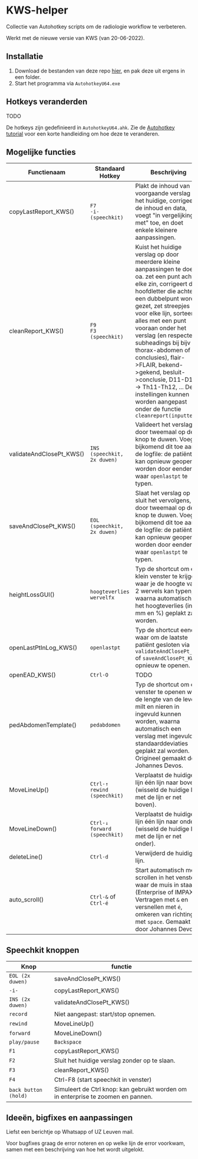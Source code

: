 # KWS-helper
Collectie van Autohotkey scripts om de radiologie workflow te verbeteren.

Werkt met de nieuwe versie van KWS (van 20-06-2022).

## Installatie
1. Download de bestanden van deze repo [hier](https://github.com/CVanmarcke/KWS-helper/archive/refs/heads/main.zip), en pak deze uit ergens in een folder. 
2. Start het programma via `AutohotkeyU64.exe`

<!---
[//]: # 1. Download eerst de zip versie van [Autohotkey hier](https://www.autohotkey.com/download/ahk.zip). Rechts klik -> uitpakken, en kies een locatie die je terugvindt (bijvoorbeeld documenten of bureaublad).

1. Download vervolgens de bestanden van deze repo [hier](https://github.com/CVanmarcke/KWS-helper/archive/refs/heads/main.zip), en pak deze uit ergens in een folder. 


[//]: # 2. Kopiëer dan de inhoud (dus de `.ahk` bestandjes + de `images` folder) in de eerste folder, die `AutohotkeyU64.exe` bevat. Hieronder is een voorbeeld van hoe de inhoud van de folder er uit zou moeten zien.
2. Start het programma via `AutohotkeyU64.exe`

[//]: # ![Alt text](images/RootExample.PNG?raw=true "Voorbeeld van hoe de inhoud er uit zou moeten zien")
-->

## Hotkeys veranderden
TODO

De hotkeys zijn gedefinieerd in `AutohotkeyU64.ahk`. Zie de [Autohotkey tutorial](https://www.autohotkey.com/docs/Tutorial.htm#s2) voor een korte handleiding om hoe deze te veranderen.

## Mogelijke functies
Functienaam | Standaard Hotkey | Beschrijving 
--- | --- | --- 
copyLastReport_KWS() | `F7`<br />`-i- (speechkit)` | Plakt de inhoud van het voorgaande verslag in het huidige, corrigeert de inhoud en data, voegt "in vergelijking met" toe, en doet enkele kleinere aanpassingen. 
cleanReport_KWS() | `F9`<br />`F3 (speechkit)` | Kuist het huidige verslag op door meerdere kleine aanpassingen te doen: oa. zet een punt achter elke zin, corrigeert de hoofdletter die achter een dubbelpunt wordt gezet, zet streepjes voor elke lijn, sorteert alles met een punt vooraan onder het verslag (en respecteerd subheadings bij bijv thorax-abdomen of conclusies), flair->FLAIR, bekend->gekend, besluit->conclusie, D11-D12 -> Th11-Th12, ... Deze instellingen kunnen worden aangepast onder de functie `cleanreport(inputtext)`
validateAndClosePt_KWS() | `INS (speechkit, 2x duwen)` | Valideert het verslag door tweemaal op de knop te duwen. Voegt bijkomend dit toe aan de logfile: de patiënt kan opnieuw geopend worden door eender waar `openlastpt` te typen. 
saveAndClosePt_KWS() | `EOL (speechkit, 2x duwen)` | Slaat het verslag op en sluit het vervolgens, door tweemaal op de knop te duwen. Voegt bijkomend dit toe aan de logfile: de patiënt kan opnieuw geopend worden door eender waar `openlastpt` te typen.  
heightLossGUI() | `hoogteverlies`<br />`wervelfx` | Typ de shortcut om een klein venster te krijgen waar je de hoogte van 2 wervels kan typen, waarna automatisch het hoogteverlies (in mm en %) geplakt zal worden. 
openLastPtInLog_KWS() | `openlastpt` | Typ de shortcut eender waar om de laatste patiënt gesloten via `validateAndClosePt_KWS` of `saveAndClosePt_KWS` opnieuw te openen. 
openEAD_KWS() | `Ctrl-O` | TODO
pedAbdomenTemplate() | `pedabdomen` | Typ de shortcut om een venster te openen waar de lengte van de lever, milt en nieren in ingevuld kunnen worden, waarna automatisch een verslag met ingevulde standaarddeviaties geplakt zal worden. Origineel gemaakt door Johannes Devos.
MoveLineUp() | `Ctrl-↑`<br />`rewind (speechkit)` | Verplaatst de huidige lijn één lijn naar boven (wisseld de huidige lijn met de lijn er net boven).
MoveLineDown() | `Ctrl-↓`<br />`forward (speechkit)` | Verplaatst de huidige lijn één lijn naar onder (wisseld de huidige lijn met de lijn er net onder).
deleteLine() | `Ctrl-d` | Verwijderd de huidige lijn. 
auto_scroll() | `Ctrl-&` of `Ctrl-é` | Start automatisch met scrollen in het venster waar de muis in staat (Enterprise of IMPAX). Vertragen met `&` en versnellen met `é`, omkeren van richting met `space`. Gemaakt door Johannes Devos.

## Speechkit knoppen
Knop | functie
--- | --- 
`EOL (2x duwen)` | saveAndClosePt_KWS() 
`-i-` | copyLastReport_KWS() 
`INS (2x duwen)` | validateAndClosePt_KWS() 
`record` | Niet aangepast: start/stop opnemen. 
`rewind` | MoveLineUp() 
`forward` | MoveLineDown() 
`play/pause` | `Backspace` 
`F1` | copyLastReport_KWS() 
`F2` | Sluit het huidige verslag zonder op te slaan.
`F3` | cleanReport_KWS() 
`F4` | Ctrl-F8 (start speechkit in venster)
`back button (hold)` | Simuleert de Ctrl knop: kan gebruikt worden om in enterprise te zoomen en pannen. 

## Ideeën, bigfixes en aanpassingen
Liefst een berichtje op Whatsapp of UZ Leuven mail.

Voor bugfixes graag de error noteren en op welke lijn de error voorkwam, samen met een beschrijving van hoe het wordt uitgelokt.
